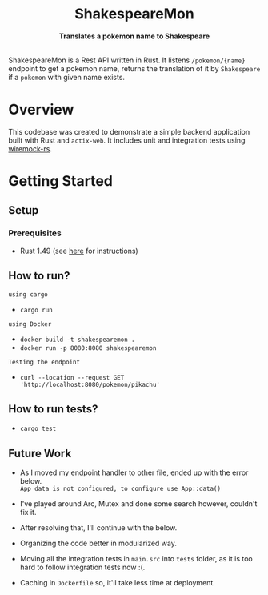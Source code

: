 <h1 align="center">ShakespeareMon</h1>
<div align="center">
 <strong>
   Translates a pokemon name to Shakespeare
 </strong>
</div>

<br />

ShakespeareMon is a Rest API written in Rust. It listens `/pokemon/{name}` endpoint to get a pokemon name, 
returns the translation of it by `Shakespeare` if a `pokemon` with given name exists.

# Overview
This codebase was created to demonstrate a simple backend application built with Rust and `actix-web`.
It includes unit and integration tests using [wiremock-rs](https://github.com/LukeMathWalker/wiremock-rs).

# Getting Started

## Setup

### Prerequisites

- Rust 1.49 (see [here](https://www.rust-lang.org/tools/install) for instructions)

## How to run?
`using cargo`
- ```cargo run```

`using Docker`
- ```docker build -t shakespearemon .```
- ```docker run -p 8080:8080 shakespearemon```

`Testing the endpoint`
- ```curl --location --request GET 'http://localhost:8080/pokemon/pikachu'```

## How to run tests?
- ```cargo test```

## Future Work
- As I moved my endpoint handler to other file, ended up with the error below.  
  `App data is not configured, to configure use App::data()`
  
- I've played around Arc, Mutex and done some search however, couldn't fix it.
- After resolving that, I'll continue with the below.
- Organizing the code better in modularized way.
- Moving all the integration tests in `main.src` into `tests` folder, as it is too hard to follow integration tests now :(.
- Caching in `Dockerfile` so, it'll take less time at deployment.